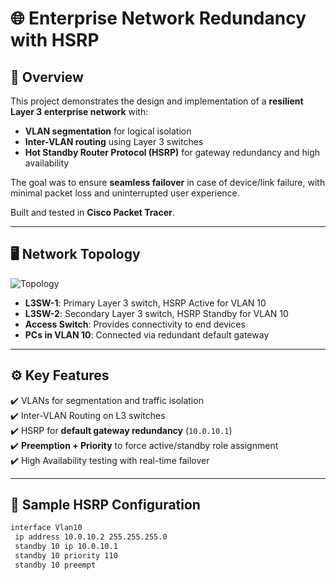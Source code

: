 # 🌐 Enterprise Network Redundancy with HSRP

## 📌 Overview
This project demonstrates the design and implementation of a **resilient Layer 3 enterprise network** with:
- **VLAN segmentation** for logical isolation
- **Inter-VLAN routing** using Layer 3 switches
- **Hot Standby Router Protocol (HSRP)** for gateway redundancy and high availability

The goal was to ensure **seamless failover** in case of device/link failure, with minimal packet loss and uninterrupted user experience.

Built and tested in **Cisco Packet Tracer**.

---

## 🖥️ Network Topology
![Topology](images/topology.png)

- **L3SW-1**: Primary Layer 3 switch, HSRP Active for VLAN 10
- **L3SW-2**: Secondary Layer 3 switch, HSRP Standby for VLAN 10
- **Access Switch**: Provides connectivity to end devices
- **PCs in VLAN 10**: Connected via redundant default gateway

---

## ⚙️ Key Features
✔️ VLANs for segmentation and traffic isolation  
✔️ Inter-VLAN Routing on L3 switches  
✔️ HSRP for **default gateway redundancy** (`10.0.10.1`)  
✔️ **Preemption + Priority** to force active/standby role assignment  
✔️ High Availability testing with real-time failover  

---

## 🔑 Sample HSRP Configuration
```bash
interface Vlan10
 ip address 10.0.10.2 255.255.255.0
 standby 10 ip 10.0.10.1
 standby 10 priority 110
 standby 10 preempt

